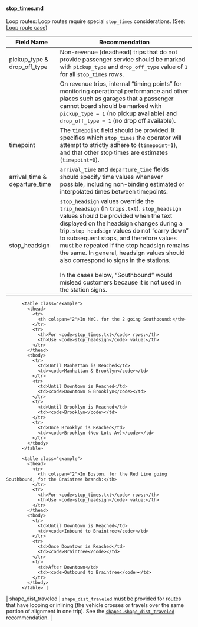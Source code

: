 #### stop_times.md

Loop routes: Loop routes require special `stop_times` considerations. (See: [Loop route case](/best-practices/#loop-routes))

| Field Name | Recommendation |
| --- | --- |
| pickup_type & drop_off_type | Non-revenue (deadhead) trips that do not provide passenger service should be marked with `pickup_type` and `drop_off_type` value of `1` for all `stop_times` rows.
| | On revenue trips, internal “timing points” for monitoring operational performance and other places such as garages that a passenger cannot board should be marked with `pickup_type = 1` (no pickup available) and `drop_off_type = 1` (no drop off available).  |
| timepoint | The `timepoint` field should be provided. It specifies which `stop_times` the operator will attempt to strictly adhere to (`timepoint=1`), and that other stop times are estimates (`timepoint=0`). |
| arrival_time & departure_time | `arrival_time` and `departure_time` fields should specify time values whenever possible, including non-binding estimated or interpolated times between timepoints.  |
| stop_headsign | `stop_headsign` values override the `trip_headsign` (in `trips.txt`). `stop_headsign` values should be provided when the text displayed on the headsign changes during a trip. `stop_headsign` values do not “carry down” to subsequent stops, and therefore values must be repeated if the stop headsign remains the same. In general, headsign values should also correspond to signs in the stations.<br><br>In the cases below, “Southbound” would mislead customers because it is not used in the station signs.
          <table class="example">
            <thead>
              <tr>
                <th colspan="2">In NYC, for the 2 going Southbound:</th>
              </tr>
              <tr>
                <th>For <code>stop_times.txt</code> rows:</th>
                <th>Use <code>stop_headsign</code> value:</th>
              </tr>
            </thead>
            <tbody>
              <tr>
                <td>Until Manhattan is Reached</td>
                <td><code>Manhattan & Brooklyn</code></td>
              </tr>
              <tr>
                <td>Until Downtown is Reached</td>
                <td><code>Downtown & Brooklyn</code></td>
              </tr>
              <tr>
                <td>Until Brooklyn is Reached</td>
                <td><code>Brooklyn</code></td>
              </tr>
              <tr>
                <td>Once Brooklyn is Reached</td>
                <td><code>Brooklyn (New Lots Av)</code></td>
              </tr>
            </tbody>
          </table>

          <table class="example">
            <thead>
              <tr>
                <th colspan="2">In Boston, for the Red Line going Southbound, for the Braintree branch:</th>
              </tr>
              <tr>
                <th>For <code>stop_times.txt</code> rows:</th>
                <th>Use <code>stop_headsign</code> value:</th>
              </tr>
            </thead>
            <tbody>
              <tr>
                <td>Until Downtown is Reached</td>
                <td><code>Inbound to Braintree</code></td>
              </tr>
              <tr>
                <td>Once Downtown is Reached</td>
                <td><code>Braintree</code></td>
              </tr>
              <tr>
                <td>After Downtown</td>
                <td><code>Outbound to Braintree</code></td>
              </tr>
            </tbody>
          </table> |
| shape_dist_traveled | `shape_dist_traveled` must be provided for routes that have looping or inlining (the vehicle crosses or travels over the same portion of alignment in one trip). See the [`shapes.shape_dist_traveled`](#shapes_3) recommendation. |
